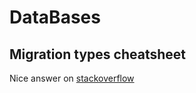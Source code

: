# DataBases

## Migration types cheatsheet
Nice answer on [stackoverflow](https://stackoverflow.com/a/28626825/12790368)
